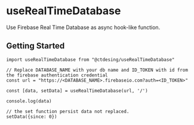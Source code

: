 # useRealTimeDatabase

Use Firebase Real Time Database as async hook-like function.

## Getting Started

```
import useRealTimeDatabase from "@ctdesing/useRealTimeDatabase"

// Replace DATABASE_NAME with your db name and ID_TOKEN with id from the firebase authentication credential
const url = "https://<DATABASE_NAME>.firebaseio.com?auth=<ID_TOKEN>"

const [data, setData] = useRealTimeDatabase(url, '/')

console.log(data)

// the set function persist data not replaced.
setData({since: 0})
```
